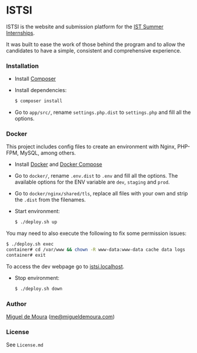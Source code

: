# ISTSI

ISTSI is the website and submission platform for the [IST Summer Internships].

It was built to ease the work of those behind the program and to allow the candidates to have a simple, consistent and comprehensive experience.

### Installation

* Install [Composer]
* Install dependencies:

    ```sh
    $ composer install
    ```
* Go to `app/src/`, rename `settings.php.dist` to `settings.php` and fill all the options.

### Docker

This project includes config files to create an environment with Nginx, PHP-FPM, MySQL, among others.

* Install [Docker] and [Docker Compose]
* Go to `docker/`, rename `.env.dist` to `.env` and fill all the options.
The available options for the ENV variable are `dev`, `staging` and `prod`.
* Go to `docker/nginx/shared/tls`, replace all files with your own and strip the `.dist` from the filenames.

* Start environment:

    ```sh
    $ ./deploy.sh up
    ```

You may need to also execute the following to fix some permission issues:

```sh
$ ./deploy.sh exec
container# cd /var/www && chown -R www-data:www-data cache data logs
container# exit
```

To access the dev webpage go to [istsi.localhost](http://istsi.localhost).

* Stop environment:

    ```sh
    $ ./deploy.sh down
    ```

### Author

[Miguel de Moura] (me@migueldemoura.com)

### License

See `License.md`

   [IST Summer Internships]: <https://istsi.org/>
   [Composer]: <https://getcomposer.org/download/>
   [Docker]: <https://docs.docker.com/engine/installation/>
   [Docker Compose]: <https://docs.docker.com/compose/install/>
   [Miguel de Moura]: <https://migueldemoura.com/>
